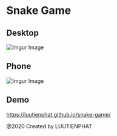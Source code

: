 # Snake Game

## Desktop
![Imgur Image](https://imgur.com/vVNKhh3.png)

## Phone

![Imgur Image](https://imgur.com/LQG9190.png)

## Demo

https://luutienphat.github.io/snake-game/

@2020 Created by LUUTIENPHAT
